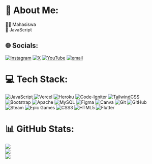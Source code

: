 # 💫 About Me:
👨‍🎓 Mahasiswa<br>🎁 JavaScript


## 🌐 Socials:
[![Instagram](https://img.shields.io/badge/Instagram-%23E4405F.svg?logo=Instagram&logoColor=white)](https://instagram.com/@itsodepth) [![X](https://img.shields.io/badge/X-black.svg?logo=X&logoColor=white)](https://x.com/@itsodepth) [![YouTube](https://img.shields.io/badge/YouTube-%23FF0000.svg?logo=YouTube&logoColor=white)](https://youtube.com/@@itsodepth) [![email](https://img.shields.io/badge/Email-D14836?logo=gmail&logoColor=white)](mailto:devanoalfarizy04@gmail.com) 

# 💻 Tech Stack:
![JavaScript](https://img.shields.io/badge/javascript-%23323330.svg?style=flat&logo=javascript&logoColor=%23F7DF1E) ![Vercel](https://img.shields.io/badge/vercel-%23000000.svg?style=flat&logo=vercel&logoColor=white) ![Heroku](https://img.shields.io/badge/heroku-%23430098.svg?style=flat&logo=heroku&logoColor=white) ![Code-Igniter](https://img.shields.io/badge/CodeIgniter-%23EF4223.svg?style=flat&logo=codeIgniter&logoColor=white) ![TailwindCSS](https://img.shields.io/badge/tailwindcss-%2338B2AC.svg?style=flat&logo=tailwind-css&logoColor=white) ![Bootstrap](https://img.shields.io/badge/bootstrap-%238511FA.svg?style=flat&logo=bootstrap&logoColor=white) ![Apache](https://img.shields.io/badge/apache-%23D42029.svg?style=flat&logo=apache&logoColor=white) ![MySQL](https://img.shields.io/badge/mysql-4479A1.svg?style=flat&logo=mysql&logoColor=white) ![Figma](https://img.shields.io/badge/figma-%23F24E1E.svg?style=flat&logo=figma&logoColor=white) ![Canva](https://img.shields.io/badge/Canva-%2300C4CC.svg?style=flat&logo=Canva&logoColor=white) ![Git](https://img.shields.io/badge/git-%23F05033.svg?style=flat&logo=git&logoColor=white) ![GitHub](https://img.shields.io/badge/github-%23121011.svg?style=flat&logo=github&logoColor=white) ![Steam](https://img.shields.io/badge/steam-%23000000.svg?style=flat&logo=steam&logoColor=white) ![Epic Games](https://img.shields.io/badge/epicgames-%23313131.svg?style=flat&logo=epicgames&logoColor=white) ![CSS3](https://img.shields.io/badge/css3-%231572B6.svg?style=flat&logo=css3&logoColor=white) ![HTML5](https://img.shields.io/badge/html5-%23E34F26.svg?style=flat&logo=html5&logoColor=white) ![Flutter](https://img.shields.io/badge/Flutter-%2302569B.svg?style=flat&logo=Flutter&logoColor=white)
# 📊 GitHub Stats:
![](https://github-readme-stats.vercel.app/api?username=itsodepth&theme=dark&hide_border=true&include_all_commits=false&count_private=false)<br/>
![](https://nirzak-streak-stats.vercel.app/?user=itsodepth&theme=dark&hide_border=true)<br/>
![](https://github-readme-stats.vercel.app/api/top-langs/?username=itsodepth&theme=dark&hide_border=true&include_all_commits=false&count_private=false&layout=compact)

<!-- Proudly created with GPRM ( https://gprm.itsvg.in ) -->
